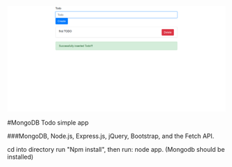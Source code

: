 ![](TodoMongoDb.png)


#MongoDB Todo simple app

###MongoDB, Node.js, Express.js, jQuery, Bootstrap, and the Fetch API.

cd into directory run "Npm install", then run: node app.
(Mongodb should be installed)
